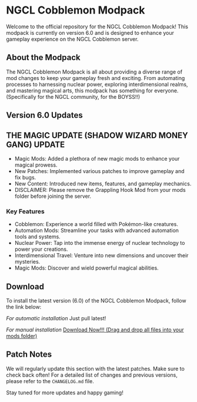 # NGCL Cobblemon Modpack
Welcome to the official repository for the NGCL Cobblemon Modpack! This modpack is currently on version 6.0 and is designed to enhance your gameplay experience on the NGCL Cobblemon server.




## About the Modpack
The NGCL Cobblemon Modpack is all about providing a diverse range of mod changes to keep your gameplay fresh and exciting. From automating processes to harnessing nuclear power, exploring interdimensional realms, and mastering magical arts, this modpack has something for everyone. (Specifically for the NGCL community, for the BOYSS!!)

## Version 6.0 Updates
## THE MAGIC UPDATE (SHADOW WIZARD MONEY GANG) UPDATE
- Magic Mods: Added a plethora of new magic mods to enhance your magical prowess.
- New Patches: Implemented various patches to improve gameplay and fix bugs.
- New Content: Introduced new items, features, and gameplay mechanics.
- DISCLAIMER: Please remove the Grappling Hook Mod from your mods folder before joining the server.

### Key Features
- Cobblemon: Experience a world filled with Pokémon-like creatures.
- Automation Mods: Streamline your tasks with advanced automation tools and systems.
- Nuclear Power: Tap into the immense energy of nuclear technology to power your creations.
- Interdimensional Travel: Venture into new dimensions and uncover their mysteries.
- Magic Mods: Discover and wield powerful magical abilities.

## Download
To install the latest version (6.0) of the NGCL Cobblemon Modpack, follow the link below:

*For automatic installation*
Just pull latest! 

*For manual installation*
[Download Now!!! (Drag and drop all files into your mods folder)](https://drive.google.com/drive/folders/1U8s2D0cndALbDFTjXd4uknQ4sPCHCx5M?usp=sharing)

## Patch Notes
We will regularly update this section with the latest patches. Make sure to check back often!
For a detailed list of changes and previous versions, please refer to the `CHANGELOG.md` file.

Stay tuned for more updates and happy gaming!






